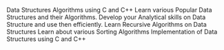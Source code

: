 Data Structures Algorithms using C and C++
Learn various Popular Data Structures and their Algorithms. Develop your Analytical skills on Data Structure and use then efficiently. Learn Recursive Algorithms on Data Structures Learn about various Sorting Algorithms Implementation of Data Structures using C and C++